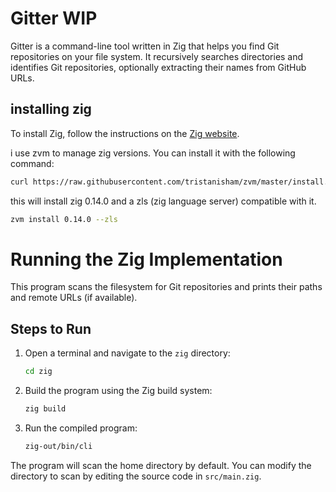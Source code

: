 # Gitter  WIP

Gitter is a command-line tool written in Zig that helps you find Git repositories on your file system. It recursively searches directories and identifies Git repositories, optionally extracting their names from GitHub URLs.

## installing zig
To install Zig, follow the instructions on the [Zig website](https://ziglang.org/download/).

i use zvm to manage zig versions. You can install it with the following command:

```bash
curl https://raw.githubusercontent.com/tristanisham/zvm/master/install.sh | bash

```
this will install zig 0.14.0 and a zls (zig language server) compatible with it.
```bash
zvm install 0.14.0 --zls
```

# Running the Zig Implementation

This program scans the filesystem for Git repositories and prints their paths and remote URLs (if available).

## Steps to Run

1. Open a terminal and navigate to the `zig` directory:
   ```bash
   cd zig
   ```

2. Build the program using the Zig build system:
   ```bash
   zig build
   ```

3. Run the compiled program:
   ```bash
   zig-out/bin/cli
   ```

The program will scan the home directory by default. You can modify the directory to scan by editing the source code in `src/main.zig`.
